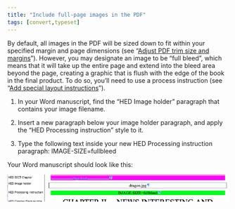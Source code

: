 ```yaml
---
title: "Include full-page images in the PDF"
tags: [convert,typeset]
---
```

 
<html><body><section data-type="chapter" class="hsecchapter" data-hederis-type="hsecchapter" id="include-full-page-images" data-pi-attrs="id: include-full-page-images; data-tags: convert,typeset;" role="doc-chapter" data-tags="convert,typeset" data-author-name=" " data-book-title=" " title="Include full-page images in the PDF"><p class="hblkp" data-hederis-type="hblkp" id="pb8tOiB9E">By default, all images in the PDF will be sized down to fit within your specified margin and page dimensions (see &#8220;<a href="{% link _docs/adjust-trim-and-margins.md %}" data-hederis-type="hspana" id="pjJRtgl4i"><span class="Hyperlink" data-hederis-type="hspnspan" id="pxQkuXCJr">Adjust PDF trim size and margins</span></a>&#8221;). However, you may designate an image to be &#8220;full bleed&#8221;, which means that it will take up the entire page and extend into the bleed area beyond the page, creating a graphic that is flush with the edge of the book in the final product. To do so, you&#8217;ll need to use a process instruction (see &#8220;<a href="{% link _docs/custom-design.md %}" data-hederis-type="hspana" id="plqpx4a4b"><span class="Hyperlink" data-hederis-type="hspnspan" id="pIDLFSvLd">Add special layout instructions</span></a>&#8221;).</p><ol class="hwprnumlist" data-hederis-type="hwprnumlist" id="pw3yjS4GZ"><li class="hblkoli" data-hederis-type="hblkoli" id="liVtZDo5Bz"><p class="hblkoli" data-hederis-type="hblklip" id="pcI3142J3">In your Word manuscript, find the &#8220;HED Image holder&#8221; paragraph that contains your image filename.</p></li><li class="hblkoli" data-hederis-type="hblkoli" id="liOdksBY1T"><p class="hblkoli" data-hederis-type="hblklip" id="py8PA7TTT">Insert a new paragraph below your image holder paragraph, and apply the &#8220;HED Processing instruction&#8221; style to it.</p></li><li class="hblkoli" data-hederis-type="hblkoli" id="liSjlVTsZC"><p class="hblkoli" data-hederis-type="hblklip" id="pvABePgVb">Type the following text inside your new HED Processing instruction paragraph: IMAGE-SIZE=fullbleed</p></li></ol><p class="hblkp" data-hederis-type="hblkp" id="pCwxZzDwF">Your Word manuscript should look like this:</p><img data-hederis-type="hblkimg" class="hblkimg" id="pRNCyvUGR" src="/images/fullbleed_1.png" data-img-src="/images/fullbleed_1.png"/></section></body></html>
